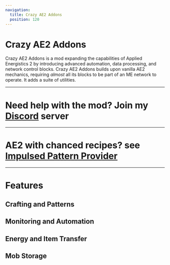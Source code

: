 ```yaml
---
navigation:
  title: Crazy AE2 Addons
  position: 120
---
```


# Crazy AE2 Addons

Crazy AE2 Addons is a mod expanding the capabilities of Applied Energistics 2
by introducing advanced automation, data processing, and network control blocks.
Crazy AE2 Addons builds upon vanilla AE2 mechanics, requiring _almost_ all its
blocks to be part of an ME network to operate. It adds a suite of utilities.

---

# Need help with the mod? Join my [Discord](https://discord.com/invite/mWy8AVRtwz) server

---

# AE2 with chanced recipes? see [Impulsed Pattern Provider](crazyguide/impulsed_pattern_provider.md)

---

# Features

## Crafting and Patterns

<CategoryIndex category="Crafting and Patterns"></CategoryIndex>

## Monitoring and Automation

<CategoryIndex category="Monitoring and Automation"></CategoryIndex>

## Energy and Item Transfer

<CategoryIndex category="Energy and Item Transfer"></CategoryIndex>

## Mob Storage

<CategoryIndex category="Mob Storage"></CategoryIndex>